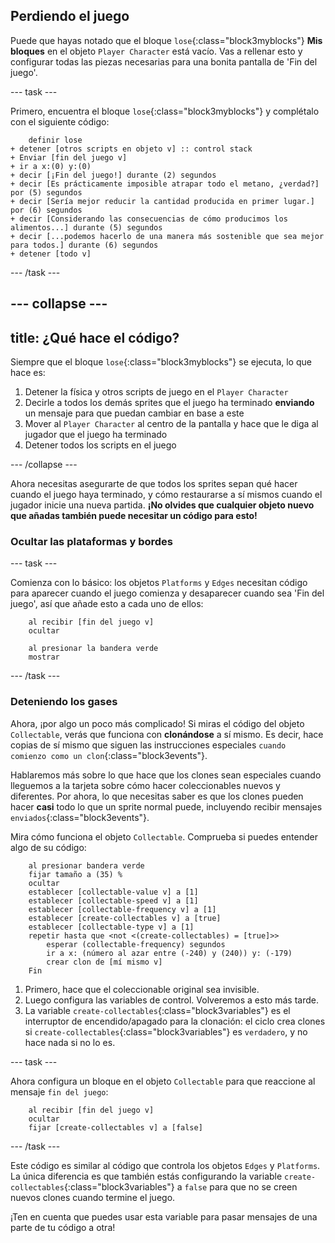 ## Perdiendo el juego

Puede que hayas notado que el bloque `lose`{:class="block3myblocks"} **Mis bloques** en el objeto `Player Character` está vacío. Vas a rellenar esto y configurar todas las piezas necesarias para una bonita pantalla de 'Fin del juego'.

--- task ---

Primero, encuentra el bloque `lose`{:class="block3myblocks"} y complétalo con el siguiente código:

```blocks3
    definir lose
+ detener [otros scripts en objeto v] :: control stack
+ Enviar [fin del juego v]
+ ir a x:(0) y:(0)
+ decir [¡Fin del juego!] durante (2) segundos
+ decir [Es prácticamente imposible atrapar todo el metano, ¿verdad?] por (5) segundos
+ decir [Sería mejor reducir la cantidad producida en primer lugar.] por (6) segundos
+ decir [Considerando las consecuencias de cómo producimos los alimentos...] durante (5) segundos
+ decir [...podemos hacerlo de una manera más sostenible que sea mejor para todos.] durante (6) segundos
+ detener [todo v]
```

--- /task ---

--- collapse ---
---
title: ¿Qué hace el código?
---

Siempre que el bloque `lose`{:class="block3myblocks"} se ejecuta, lo que hace es:

 1. Detener la física y otros scripts de juego en el `Player Character`
 2. Decirle a todos los demás sprites que el juego ha terminado **enviando** un mensaje para que puedan cambiar en base a este
 3. Mover al `Player Character` al centro de la pantalla y hace que le diga al jugador que el juego ha terminado
 4. Detener todos los scripts en el juego

--- /collapse ---

Ahora necesitas asegurarte de que todos los sprites sepan qué hacer cuando el juego haya terminado, y cómo restaurarse a sí mismos cuando el jugador inicie una nueva partida. **¡No olvides que cualquier objeto nuevo que añadas también puede necesitar un código para esto!**

### Ocultar las plataformas y bordes

--- task ---

Comienza con lo básico: los objetos `Platforms` y `Edges` necesitan código para aparecer cuando el juego comienza y desaparecer cuando sea 'Fin del juego', así que añade esto a cada uno de ellos:

```blocks3
    al recibir [fin del juego v]
    ocultar
```

```blocks3
    al presionar la bandera verde
    mostrar
```

--- /task ---

### Deteniendo los gases

Ahora, ¡por algo un poco más complicado! Si miras el código del objeto `Collectable`, verás que funciona con **clonándose** a sí mismo. Es decir, hace copias de sí mismo que siguen las instrucciones especiales `cuando comienzo como un clon`{:class="block3events"}.

Hablaremos más sobre lo que hace que los clones sean especiales cuando lleguemos a la tarjeta sobre cómo hacer coleccionables nuevos y diferentes. Por ahora, lo que necesitas saber es que los clones pueden hacer **casi** todo lo que un sprite normal puede, incluyendo recibir mensajes `enviados`{:class="block3events"}.

Mira cómo funciona el objeto `Collectable`. Comprueba si puedes entender algo de su código:

```blocks3
    al presionar bandera verde
    fijar tamaño a (35) %
    ocultar
    establecer [collectable-value v] a [1]
    establecer [collectable-speed v] a [1]
    establecer [collectable-frequency v] a [1]
    establecer [create-collectables v] a [true]
    establecer [collectable-type v] a [1]
    repetir hasta que <not <(create-collectables) = [true]>>
        esperar (collectable-frequency) segundos
        ir a x: (número al azar entre (-240) y (240)) y: (-179)
        crear clon de [mí mismo v]
    Fin
```

 1. Primero, hace que el coleccionable original sea invisible.
 2. Luego configura las variables de control. Volveremos a esto más tarde.
 3. La variable `create-collectables`{:class="block3variables"} es el interruptor de encendido/apagado para la clonación: el ciclo crea clones si `create-collectables`{:class="block3variables"} es `verdadero`, y no hace nada si no lo es.

--- task ---

Ahora configura un bloque en el objeto `Collectable` para que reaccione al mensaje `fin del juego`:

```blocks3
    al recibir [fin del juego v]
    ocultar
    fijar [create-collectables v] a [false]
```

--- /task ---

Este código es similar al código que controla los objetos `Edges` y `Platforms`. La única diferencia es que también estás configurando la variable `create-collectables`{:class="block3variables"} a `false` para que no se creen nuevos clones cuando termine el juego.

¡Ten en cuenta que puedes usar esta variable para pasar mensajes de una parte de tu código a otra! 
